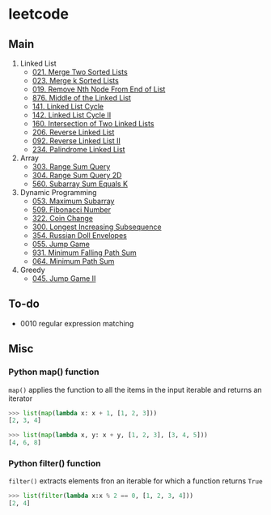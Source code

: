 # leetcode

## Main
1. Linked List
    - [021. Merge Two Sorted Lists](code/0021_merge_two_sorted_lists.py)
    - [023. Merge k Sorted Lists](code/0023_merge_k_sorted_lists.py)
    - [019. Remove Nth Node From End of List](code/0019_remove_nth_node_from_end_of_list.py)
    - [876. Middle of the Linked List](code/0876_middle_of_the_linked_list.py)
    - [141. Linked List Cycle](code/0141_linked_list_cycle.py)
    - [142. Linked List Cycle II](code/0142_linked_list_cycle2.py)
    - [160. Intersection of Two Linked Lists](code/0160_intersection_of_two_linked_lists.py)
    - [206. Reverse Linked List](code/0206_reverse_linked_list.py)
    - [092. Reverse Linked List II](code/0092_reverse_linked_list2.py)
    - [234. Palindrome Linked List](code/0234_palindrome_linked_list.py)
2. Array
    - [303. Range Sum Query](code/0303_range_sum_query.py)
    - [304. Range Sum Query 2D](code/0304_range_sum_query_2d.py)
    - [560. Subarray Sum Equals K](code/0560_subarray_sum_equals_k.py)
3. Dynamic Programming
    - [053. Maximum Subarray](code/0053_maximum_subarray.py)
    - [509. Fibonacci Number](code/0509_fibonacci_number.py)
    - [322. Coin Change](code/0322_coin_change.py)
    - [300. Longest Increasing Subsequence](code/0300_longest_increasing_subsequence.py)
    - [354. Russian Doll Envelopes](code/0354_russian_doll_envelopes.py)
    - [055. Jump Game](code/0055_jump_game.py)
    - [931. Minimum Falling Path Sum](code/0931_minimum_falling_path_sum.py)
    - [064. Minimum Path Sum](code/0064_minimum_path_sum.py)
4. Greedy
    - [045. Jump Game II](code/0045_jump_game2.py)

## To-do
- 0010 regular expression matching

## Misc

### Python map() function
`map()` applies the function to all the items in the input iterable and returns an iterator
```python
>>> list(map(lambda x: x + 1, [1, 2, 3])) 
[2, 3, 4]

>>> list(map(lambda x, y: x + y, [1, 2, 3], [3, 4, 5])) 
[4, 6, 8]
```

### Python filter() function
`filter()` extracts elements fron an iterable for which a function returns `True`
```python
>>> list(filter(lambda x:x % 2 == 0, [1, 2, 3, 4]))
[2, 4]
```


